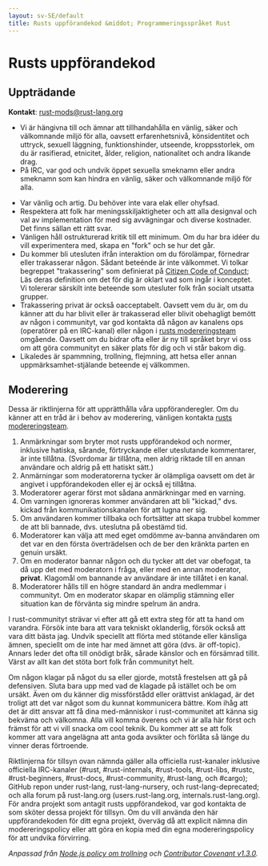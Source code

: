 ```yaml
---
layout: sv-SE/default
title: Rusts uppförandekod &middot; Programmeringsspråket Rust
---
```


# Rusts uppförandekod

## Uppträdande

**Kontakt**: [rust-mods@rust-lang.org](mailto:rust-mods@rust-lang.org)

+ Vi är hängivna till och ämnar att tillhandahålla en vänlig, säker
och välkomnande miljö för alla, oavsett erfarenhetsnivå, könsidentitet och
uttryck, sexuell läggning, funktionshinder, utseende, kroppsstorlek, om du
är rasifierad, etnicitet, ålder, religion, nationalitet och andra likande drag.
+ På IRC, var god och undvik öppet sexuella smeknamn eller andra smeknamn som
kan hindra en vänlig, säker och välkomnande miljö för alla.
* Var vänlig och artig. Du behöver inte vara elak eller ohyfsad.
* Respektera att folk har meningsskiljaktigheter och att alla designval och
val av implementation för med sig avvägningar och diverse kostnader. Det finns
sällan ett rätt svar.
* Vänligen håll ostrukturerad kritik till ett minimum. Om du har bra idéer du vill
experimentera med, skapa en "fork" och se hur det går.
* Du kommer bli utesluten ifrån interaktion om du förolämpar, förnedrar eller
trakasserar någon. Sådant beteénde är inte välkommet. Vi tolkar begreppet
"trakassering" som definierat på <a href="http://citizencodeofconduct.org/">Citizen Code of Conduct</a>;
Läs deras definition om det för dig är oklart vad som ingår i konceptet.
Vi tolererar särskilt inte beteende som utesluter folk från socialt utsatta grupper.
* Trakassering privat är också oacceptabelt. Oavsett vem du är, om du känner att
du har blivit eller är trakasserad eller blivit obehagligt bemött av någon i communityt,
var god kontakta då någon av kanalens ops (operatörer på en IRC-kanal) eller någon
i [rusts modereringsteam](/team.html#Moderation) omgående.  Oavsett om du bidrar ofta
eller är ny till språket bryr vi oss om att göra communityt en säker plats för dig
och vi står bakom dig.
* Likaledes är spammning, trollning, flejmning, att hetsa eller annan
uppmärksamhet-stjälande beteende ej välkommen.

## Moderering

Dessa är riktlinjerna för att upprätthålla våra uppföranderegler. Om du känner att en
tråd är i behov av moderering, vänligen kontakta [rusts modereringsteam](/team.html#Moderation).

1. Anmärkningar som bryter mot rusts uppförandekod och normer, inklusive hatiska,
sårande, förtryckande eller uteslutande kommentarer, är inte tillåtna. (Svordomar
är tillåtna, men aldrig riktade till en annan användare och aldrig på ett hatiskt sätt.)
2. Anmärningar som moderatorerna tycker är olämpliga oavsett om det är angivet i
uppförandekoden eller ej är också ej tillåtna.
3. Moderatorer agerar först mot sådana anmärkningar med en varning.
4. Om varningen ignoreras kommer användaren att bli "kickad," dvs. kickad från
kommunikationskanalen för att lugna ner sig.
5. Om användaren kommer tillbaka och fortsätter att skapa trubbel kommer de att bli
bannade, dvs. uteslutna på obestämd tid.
6. Moderatorer kan välja att med eget omdömme av-banna användaren om det var en
den första överträdelsen och de ber den kränkta parten en genuin ursäkt.
7. Om en moderator bannar någon och du tycker att det var obefogat, ta då upp det
med moderatorn i fråga, eller med en annan moderator, **privat**. Klagomål om
bannande av användare är inte tillåtet i en kanal.
8. Moderatorer hålls till en högre standard än andra medlemmar i communityt.
Om en moderator skapar en olämplig stämning eller situation kan de förvänta sig mindre
spelrum än andra.

I rust-communityt strävar vi efter att gå ett extra steg för att ta hand om varandra. 
Försök inte bara att vara tekniskt oklanderlig, försök också att vara ditt bästa jag.
Undvik speciellt att flörta med stötande eller känsliga ämnen, speciellt om de inte
har med ämnet att göra (dvs. är off-topic). Annars leder det ofta till onödigt bråk,
sårade känslor och en försämrad tillit. Värst av allt kan det stöta bort folk från
communityt helt.

Om någon klagar på något du sa eller gjorde, motstå frestelsen att gå på defensiven.
Sluta bara upp med vad de klagade på istället och be om ursäkt. Även om du känner dig
missförstådd eller orättvist anklagad, är det troligt att det var något som du kunnat
kommunicera bättre. Kom ihåg att det är ditt ansvar att få dina med-människor i
rust-communitet att känna sig bekväma och välkomna. Alla vill komma överens och vi är
alla här först och främst för att vi vill snacka om cool teknik. Du kommer att se att
folk kommer att vara angelägna att anta goda avsikter och förlåta så länge du vinner
deras förtroende.

Riktlinjerna för tillsyn ovan nämnda gäller alla officiella rust-kanaler inklusive
officiella IRC-kanaler (#rust, #rust-internals, #rust-tools, #rust-libs, #rustc, #rust-beginners, #rust-docs, #rust-community, #rust-lang, och #cargo);
GitHub repon under rust-lang, rust-lang-nursery, och rust-lang-deprecated; och alla forum på rust-lang.org (users.rust-lang.org, internals.rust-lang.org).
För andra projekt som antagit rusts uppförandekod, var god kontakta de som sköter dessa projekt för tillsyn. Om du vill använda den här uppförandekoden
för ditt egna projekt, överväg då att explicit nämna din modereringspolicy eller att göra en kopia med din egna modereringspolicy för att undvika förvirring.

*Anpassad från [Node.js policy om trollning](http://blog.izs.me/post/30036893703/policy-on-trolling) och [Contributor Covenant v1.3.0](https://www.contributor-covenant.org/version/1/3/0/).*
